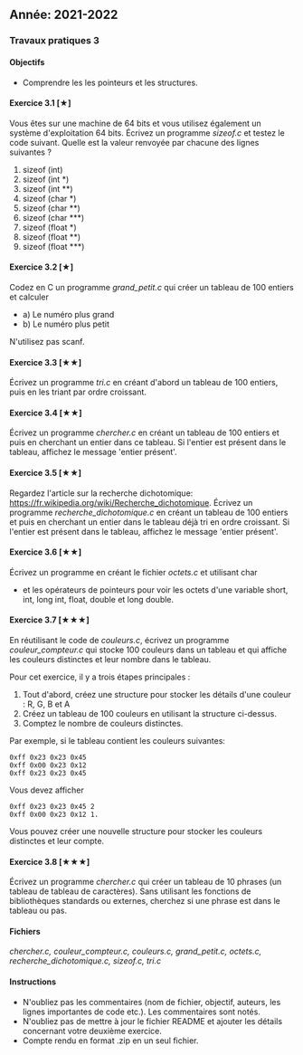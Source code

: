 Année: 2021-2022
----------------

### Travaux pratiques 3

#### Objectifs

-   Comprendre les les pointeurs et les structures.

#### Exercice 3.1 [★]


Vous êtes sur une machine de 64 bits et vous utilisez également un
système d'exploitation 64 bits. Écrivez un programme *sizeof.c* et
testez le code suivant. Quelle est la valeur renvoyée par chacune des
lignes suivantes ?

1.  sizeof (int)
2.  sizeof (int *)
3.  sizeof (int **)
4.  sizeof (char *)
5.  sizeof (char **)
6.  sizeof (char ***)
7.  sizeof (float *)
8.  sizeof (float **)
9.  sizeof (float ***)


#### Exercice 3.2 [★]


Codez en C un programme *grand_petit.c* qui créer un tableau de 100
entiers et calculer

-   a) Le numéro plus grand
-   b) Le numéro plus petit

N'utilisez pas scanf.


#### Exercice 3.3 [★★]


Écrivez un programme *tri.c* en créant d'abord un tableau de 100
entiers, puis en les triant par ordre croissant.


#### Exercice 3.4 [★★]


Écrivez un programme *chercher.c* en créant un tableau de 100 entiers et
puis en cherchant un entier dans ce tableau. Si l'entier est présent
dans le tableau, affichez le message 'entier présent'.


#### Exercice 3.5 [★★]


Regardez l'article sur la recherche dichotomique:
<https://fr.wikipedia.org/wiki/Recherche_dichotomique>. Écrivez un
programme *recherche_dichotomique.c* en créant un tableau de 100
entiers et puis en cherchant un entier dans le tableau déjà tri en ordre
croissant. Si l'entier est présent dans le tableau, affichez le message
'entier présent'.


#### Exercice 3.6 [★★]


Écrivez un programme en créant le fichier *octets.c* et utilisant char
* et les opérateurs de pointeurs pour voir les octets d'une variable
short, int, long int, float, double et long double.


#### Exercice 3.7 [★★★]


En réutilisant le code de *couleurs.c*, écrivez un programme
*couleur_compteur.c* qui stocke 100 couleurs dans un tableau
et qui affiche les couleurs distinctes et leur nombre dans le tableau. 

Pour cet exercice, il y a trois étapes principales :
1. Tout d'abord, créez une structure pour stocker les détails d'une couleur : R, G, B et A
2. Créez un tableau de 100 couleurs en utilisant la structure ci-dessus.
3. Comptez le nombre de couleurs distinctes.

Par exemple, si le tableau contient les couleurs suivantes:

```
0xff 0x23 0x23 0x45              
0xff 0x00 0x23 0x12              
0xff 0x23 0x23 0x45             
```

Vous devez afficher

```              
0xff 0x23 0x23 0x45 2              
0xff 0x00 0x23 0x12 1.             
```

Vous pouvez créer une nouvelle structure pour stocker les couleurs distinctes et leur compte. 

#### Exercice 3.8 [★★★]


Écrivez un programme *chercher.c* qui créer un tableau de 10 phrases (un
tableau de tableau de caractères). Sans utilisant les fonctions de
bibliothèques standards ou externes, cherchez si une phrase est dans le
tableau ou pas. 


#### Fichiers

*chercher.c, couleur_compteur.c, couleurs.c, grand_petit.c, octets.c,
recherche_dichotomique.c, sizeof.c, tri.c*

#### Instructions

-   N'oubliez pas les commentaires (nom de fichier, objectif, auteurs,
    les lignes importantes de code etc.). Les commentaires sont notés.
-   N'oubliez pas de mettre à jour le fichier README et ajouter les
    détails concernant votre deuxième exercice.
-   Compte rendu en format .zip en un seul fichier.


